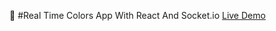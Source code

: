 ﻿:star2: #Real Time Colors App With React And Socket.io
[Live Demo](https://realtime-color-app.netlify.app/)
